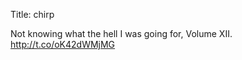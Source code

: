 Title: chirp

Not knowing what the hell I was going for, Volume XII. <a href="http://t.co/oK42dWMjMG">http://t.co/oK42dWMjMG</a>
